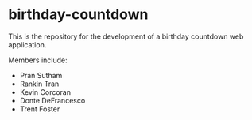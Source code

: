 # birthday-countdown

This is the repository for the development of a birthday countdown web application.

Members include:
  
  * Pran Sutham
  * Rankin Tran
  * Kevin Corcoran
  * Donte DeFrancesco
  * Trent Foster
